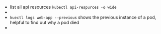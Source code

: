 - list all api resources `kubectl api-respurces -o wide`
-
- `kuectl logs web-app --previous` shows the previous instance of a pod, helpful to find out why a pod died
-
